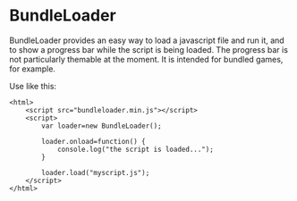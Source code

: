 BundleLoader
============

BundleLoader provides an easy way to load a javascript file and run it, and to show a progress bar while the script is being loaded. The progress bar is not particularly themable at the moment. It is intended for bundled games, for example. 

Use like this:

	<html>
		<script src="bundleloader.min.js"></script>
		<script>
			var loader=new BundleLoader();

			loader.onload=function() {
				console.log("the script is loaded...");
			}

			loader.load("myscript.js");
		</script>
	</html>
